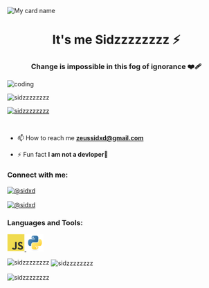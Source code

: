 ![My card name](https://cardivo.vercel.app/api?name=Zeusss🪽%20&description=Hi,%20Welcome%20To%20My%20Profile&image=https://i.imgur.com/PPmXp6q.jpeg?q=tbn:ANd9GcR7aMC3bf4bg4l_nhYS2Un9FXbFYcB4T83Shjk8xSUZDh_D61LFpzbpeqLW&s=10?v=4&backgroundColor=%23e4f2f6&instagram=Sidxd._&github=Sidzzzzzzzz&)
</p>
</p>

<h1 align="center">It's me Sidzzzzzzzz ⚡</h1>

<h3 align="center">Change is impossible in this fog of ignorance ❤️‍🩹</h3>

<img aling="right" alt="coding" width="400" src="https://camo.githubusercontent.com/1c599fd918f649ead173975ee0cb6ce72c47d2765e2813f608f7282a74407e26/68747470733a2f2f6d656469612e67697068792e636f6d2f6d656469612f38333648694a633770677a7938694e58436e2f67697068792e676966">

<p align="left"> <img src="https://komarev.com/ghpvc/?username=sidzzzzzzzz&label=Profile%20views&color=0e75b6&style=flat" alt="sidzzzzzzzz" /> </p>

<p align="left"> <a href="https://github.com/ryo-ma/github-profile-trophy"><img src="https://github-profile-trophy.vercel.app/?username=sidzzzzzzzz" alt="sidzzzzzzzz" /></a> </p>

<p align="left"> <a href="https://twitter.com/" target="blank"><img src="https://img.shields.io/twitter/follow/?logo=twitter&style=for-the-badge" alt="" /></a> </p>

- 📫 How to reach me **zeussidxd@gmail.com**

- ⚡ Fun fact **I am not a devloper👀**

<h3 align="left">Connect with me:</h3>

<p align="left">

<a href="https://instagram.com/Sidxd._" target="blank"><img align="center" src="https://raw.githubusercontent.com/rahuldkjain/github-profile-readme-generator/master/src/images/icons/Social/instagram.svg" alt="@sidxd" height="30" width="40" /></a>

<p align="right">
  
<a href="http://wa.me/436993190999999?text=_៚ʜᴇʟʟᴏ" target="blank"><img align="center" src="https://raw.githubusercontent.com/rahuldkjain/github-profile-readme-generator/master/src/images/icons/Social/whatsapp.svg" alt="@sidxd" height="30" width="40" /></a>

</p>

<h3 align="left">Languages and Tools:</h3>

<p align="left"> <a href="https://developer.mozilla.org/en-US/docs/Web/JavaScript" target="_blank" rel="noreferrer"> <img src="https://raw.githubusercontent.com/devicons/devicon/master/icons/javascript/javascript-original.svg" alt="javascript" width="40" height="40"/> </a> <a href="https://www.python.org" target="_blank" rel="noreferrer"> <img src="https://raw.githubusercontent.com/devicons/devicon/master/icons/python/python-original.svg" alt="python" width="40" height="40"/> </a> </p>

<p><img align="left" src="https://github-readme-stats.vercel.app/api/top-langs?username=sidzzzzzzzz&show_icons=true&locale=en&layout=compact" alt="sidzzzzzzzz" /></p>

<p>&nbsp;<img align="center" src="https://github-readme-stats.vercel.app/api?username=sidzzzzzzzz&show_icons=true&locale=en" alt="sidzzzzzzzz" /></p>

<p><img align="center" src="https://github-readme-streak-stats.herokuapp.com/?user=sidzzzzzzzz&" alt="sidzzzzzzzz" /></p>


